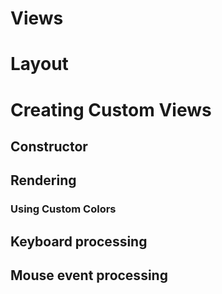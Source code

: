 Views
=====

Layout
======

Creating Custom Views
=====================

Constructor
-----------

Rendering
---------

### Using Custom Colors

Keyboard processing
-------------------

Mouse event processing
----------------------



